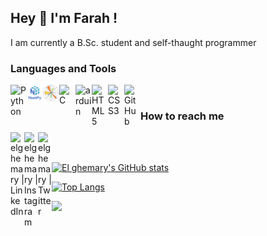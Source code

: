 ## Hey :wave: I'm Farah !
I am currently a B.Sc. student and self-thaught programmer
### Languages and Tools
<a href="https://www.python.org" target="_blank"> <img align="left" alt="Python" width="26px" src="https://github.com/elghemary/farah/blob/main/logo/Python.svg"/> </a>
<a href="https://numpy.org/" target="_blank"> <img align="left" alt="NumPy" width="26px" src="https://github.com/elghemary/elghemary/blob/main/logo/numpy.png"/> </a>
<a href="https://matplotlib.org/" target="_blank"> <img align="left" alt="matpotlib" width="26px" src="https://github.com/elghemary/elghemary/blob/main/logo/matpotlib.png"/> </a>
<a href="https://www.cprogramming.com/" target="_blank"> <img align="left" alt="C" width="26px" src="https://github.com/elghemary/farah/blob/main/logo/C.svg"/> </a>
<a href="https://www.arduino.cc/" target="_blank"><img align="left" alt="arduin" width="26px" src="https://github.com/elghemary/farah/blob/main/logo/Arduino.svg" /></a>
<a href="https://www.w3.org/html/" target="_blank"><img align="left" alt="HTML5" width="26px" src="https://github.com/elghemary/farah/blob/main/logo/html5.svg" /></a>
<a href="https://www.w3schools.com/css/" target="_blank"><img align="left" alt="CSS3" width="26px" src="https://github.com/elghemary/farah/blob/main/logo/CSS3.svg" /></a>
<img align="left" alt="GitHub" width="26px" src="https://github.com/elghemary/farah/blob/main/logo/Github.svg" />
<br />  
### How to reach me
<a href="https://linkedin.com/in/farahelghemary" target="_blank"><img align="left" alt="elghemary | LinkedIn" width="22px" src="https://github.com/elghemary/farah/blob/main/logo/linkedin.svg" />
<a href="https://instagram.com/steminist_blog" target="_blank"><img align="left" alt="elghemary | Instagram" width="22px" src="https://github.com/elghemary/farah/blob/main/logo/Instagram.svg" />
<a href="https://twitter.com/elghemary1" target="_blank"><img align="left" alt="elghemary | Twitter" width="22px" src="https://github.com/elghemary/farah/blob/main/logo/twitter.svg" />
<br />
<br />
  
![El ghemary's GitHub stats](https://github-readme-stats.vercel.app/api?username=elghemary&show_icons=true&theme=dracula)
  
[![Top Langs](https://github-readme-stats.vercel.app/api/top-langs/?username=elghemary&show_icons=true&theme=dracula)](https://github.com/anuraghazra/github-readme-stats)  
  
![](https://komarev.com/ghpvc/?username=elghemary&color=lightgrey)
